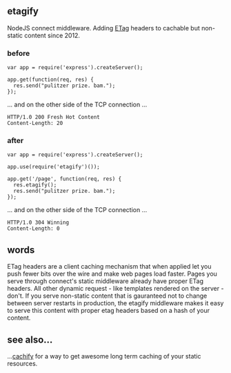 ## etagify

NodeJS connect middleware.  Adding [ETag](http://en.wikipedia.org/wiki/HTTP_ETag) headers to cachable but non-static content since 2012.

### before

    var app = require('express').createServer();

    app.get(function(req, res) {
      res.send("pulitzer prize. bam.");
    });

... and on the other side of the TCP connection ...

    HTTP/1.0 200 Fresh Hot Content
    Content-Length: 20

### after
    
    var app = require('express').createServer();    

    app.use(require('etagify')());

    app.get('/page', function(req, res) {
      res.etagify();
      res.send("pulitzer prize. bam.");
    });

... and on the other side of the TCP connection ...

    HTTP/1.0 304 Winning
    Content-Length: 0

## words

ETag headers are a client caching mechanism that when applied let you
push fewer bits over the wire and make web pages load faster.  Pages
you serve through connect's static middleware already have proper ETag
headers.  All other dynamic request - like templates rendered on the
server - don't.  If you serve non-static content that is gauranteed
not to change between server restarts in production, the etagify
middleware makes it easy to serve this content with proper etag
headers based on a hash of your content.

## see also...

...[cachify](https://github.com/mozilla/connect-cachify) for a way to get
awesome long term caching of your static resources.
